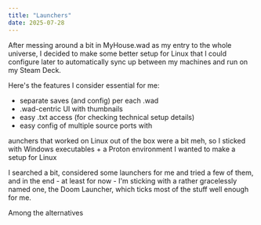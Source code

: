 ```yaml
---
title: "Launchers"
date: 2025-07-28
---
```


After messing around a bit in MyHouse.wad as my entry to the whole universe,
I decided to make some better setup for Linux that I could configure later
to automatically sync up between my machines and run on my Steam Deck.

Here's the features I consider essential for me:
- separate saves (and config) per each .wad
- .wad-centric UI with thumbnails
- easy .txt access (for checking technical setup details)
- easy config of multiple source ports with

aunchers that worked on Linux out of the box were a bit meh,
so I sticked with Windows executables + a Proton environment
I wanted to make a setup for Linux

I searched a bit, considered some launchers for me and tried a few of them, 
and in the end - at least for now - I'm sticking with a rather gracelessly
named one, the Doom Launcher, which ticks most of the stuff well enough
for me.

Among the alternatives

